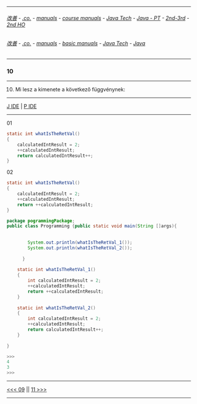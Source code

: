 
---

###### [改善](https://github.com/ttltrk/0C/blob/master/README.MD) - [.co.](https://github.com/ttltrk/PRG/blob/master/CODING.MD) - [manuals](https://github.com/ttltrk/PRG/blob/master/MAN.MD) - [course manuals](https://github.com/ttltrk/PRG/blob/master/COUR_MAN.MD) - [Java Tech](https://github.com/ttltrk/PRG/blob/master/JAVA/DOC/CM/JT.MD) - [Java - PT](https://github.com/ttltrk/PRG/blob/master/JAVA/DOC/BJM/TOMI/JJ.MD) - [2nd-3rd](https://github.com/ttltrk/PRG/blob/master/JAVA/DOC/BJM/TOMI/02/2nd.MD) - [2nd HO](https://github.com/ttltrk/PRG/blob/master/JAVA/DOC/BJM/TOMI/02/HO.MD)

###### [改善](https://github.com/ttltrk/0C/blob/master/README.MD) - [.co.](https://github.com/ttltrk/PRG/blob/master/CODING.MD) - [manuals](https://github.com/ttltrk/PRG/blob/master/MAN.MD) - [basic manuals](https://github.com/ttltrk/PRG/blob/master/MANUALS.MD) - [Java Tech](https://github.com/ttltrk/PRG/blob/master/JAVA/DOC/JT/JT.MD) - [Java](https://github.com/ttltrk/PRG/blob/master/JAVA/DOC/OJM/OJM.MD)

---

### 10

---

10. Mi lesz a kimenete a következő függvénynek:

---

[J IDE](https://www.tutorialspoint.com/compile_java_online.php) | 
[P IDE](https://repl.it/@ttltrknet/UnhealthySpryDeadcode)

---

01

```java
static int whatIsTheRetVal()
{
	calculatedIntResult = 2;
	++calculatedIntResult;
	return calculatedIntResult++;
}
```

02

```java
static int whatIsTheRetVal()
{
	calculatedIntResult = 2;
	++calculatedIntResult;
	return ++calculatedIntResult;
}
```

```java
package pogrammingPackage;
public class Programming {public static void main(String []args){
		
        
		System.out.println(whatIsTheRetVal_1());
		System.out.println(whatIsTheRetVal_2());
		
	  }
	  
	static int whatIsTheRetVal_1()
	{
		int calculatedIntResult = 2;
		++calculatedIntResult;
		return ++calculatedIntResult;
	}
		
	static int whatIsTheRetVal_2()
	{
		int calculatedIntResult = 2;
		++calculatedIntResult;
		return calculatedIntResult++;
	}
	
}

>>>
4
3
>>>
```

---

[<<< 09](https://github.com/ttltrk/PRG/blob/master/JAVA/DOC/BJM/TOMI/02/09/09.MD) ||
[11 >>>](https://github.com/ttltrk/PRG/blob/master/JAVA/DOC/BJM/TOMI/02/11/11.MD)

---
